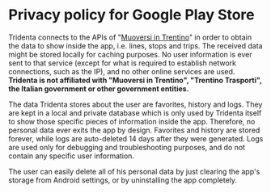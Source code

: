 # Privacy policy for Google Play Store

Tridenta connects to the APIs of "[Muoversi in Trentino](https://www.trentinotrasporti.it/en/travel-with-us/muoversi-en)" in order to obtain the data to show inside the app, i.e. lines, stops and trips. The received data might be stored locally for caching purposes. No user information is ever sent to that service (except for what is required to establish network connections, such as the IP), and no other online services are used. **Tridenta is not affiliated with "Muoversi in Trentino", "Trentino Trasporti", the Italian government or other government entities.**

The data Tridenta stores about the user are favorites, history and logs. They are kept in a local and private database which is only used by Tridenta itself to show those specific pieces of information inside the app. Therefore, no personal data ever exits the app by design. Favorites and history are stored forever, while logs are auto-deleted 14 days after they were generated. Logs are used only for debugging and troubleshooting purposes, and do not contain any specific user information.

The user can easily delete all of his personal data by just clearing the app's storage from Android settings, or by uninstalling the app completely.
